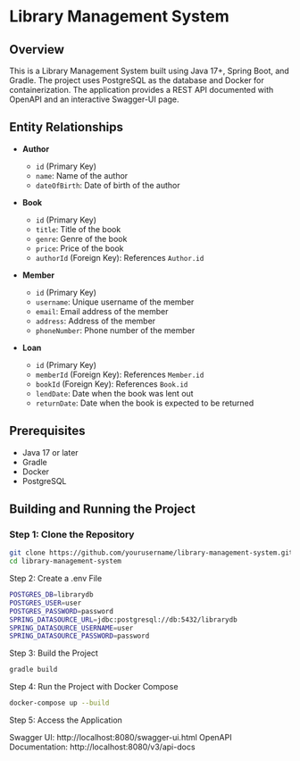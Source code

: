# Library Management System

## Overview

This is a Library Management System built using Java 17+, Spring Boot, and Gradle. The project uses PostgreSQL as the database and Docker for containerization. The application provides a REST API documented with OpenAPI and an interactive Swagger-UI page.

## Entity Relationships
- **Author**
    - `id` (Primary Key)
    - `name`: Name of the author
    - `dateOfBirth`: Date of birth of the author

- **Book**
    - `id` (Primary Key)
    - `title`: Title of the book
    - `genre`: Genre of the book
    - `price`: Price of the book
    - `authorId` (Foreign Key): References `Author.id`

- **Member**
    - `id` (Primary Key)
    - `username`: Unique username of the member
    - `email`: Email address of the member
    - `address`: Address of the member
    - `phoneNumber`: Phone number of the member

- **Loan**
    - `id` (Primary Key)
    - `memberId` (Foreign Key): References `Member.id`
    - `bookId` (Foreign Key): References `Book.id`
    - `lendDate`: Date when the book was lent out
    - `returnDate`: Date when the book is expected to be returned

## Prerequisites

- Java 17 or later
- Gradle
- Docker
- PostgreSQL

## Building and Running the Project

### Step 1: Clone the Repository

```sh
git clone https://github.com/yourusername/library-management-system.git
cd library-management-system
```
Step 2: Create a .env File
```sh
POSTGRES_DB=librarydb
POSTGRES_USER=user
POSTGRES_PASSWORD=password
SPRING_DATASOURCE_URL=jdbc:postgresql://db:5432/librarydb
SPRING_DATASOURCE_USERNAME=user
SPRING_DATASOURCE_PASSWORD=password
```
Step 3: Build the Project
```sh
gradle build
```

Step 4: Run the Project with Docker Compose
```sh
docker-compose up --build
```

Step 5: Access the Application 

Swagger UI: http://localhost:8080/swagger-ui.html
OpenAPI Documentation: http://localhost:8080/v3/api-docs

